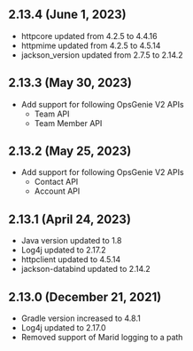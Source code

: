 ## 2.13.4 (June 1, 2023)
* httpcore updated from 4.2.5 to 4.4.16
* httpmime updated from 4.2.5 to 4.5.14
* jackson_version updated from 2.7.5 to 2.14.2

## 2.13.3 (May 30, 2023)
* Add support for following OpsGenie V2 APIs
  * Team API
  * Team Member API

## 2.13.2 (May 25, 2023)
* Add support for following OpsGenie V2 APIs
    * Contact API
    * Account API

## 2.13.1 (April 24, 2023)
* Java version updated to 1.8
* Log4j updated to 2.17.2
* httpclient updated to 4.5.14
* jackson-databind updated to 2.14.2

## 2.13.0 (December 21, 2021)
* Gradle version increased to 4.8.1
* Log4j updated to 2.17.0
* Removed support of Marid logging to a path